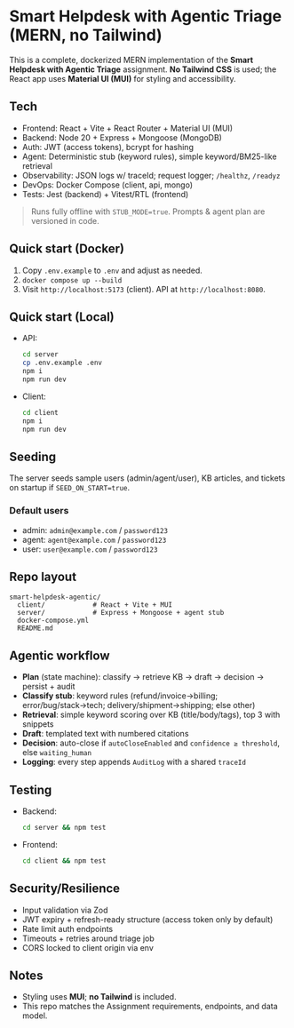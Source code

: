 # Smart Helpdesk with Agentic Triage (MERN, no Tailwind)

This is a complete, dockerized MERN implementation of the **Smart Helpdesk with Agentic Triage** assignment. 
**No Tailwind CSS** is used; the React app uses **Material UI (MUI)** for styling and accessibility.

## Tech
- Frontend: React + Vite + React Router + Material UI (MUI)
- Backend: Node 20 + Express + Mongoose (MongoDB)
- Auth: JWT (access tokens), bcrypt for hashing
- Agent: Deterministic stub (keyword rules), simple keyword/BM25-like retrieval
- Observability: JSON logs w/ traceId; request logger; `/healthz`, `/readyz`
- DevOps: Docker Compose (client, api, mongo)
- Tests: Jest (backend) + Vitest/RTL (frontend)

> Runs fully offline with `STUB_MODE=true`. Prompts & agent plan are versioned in code.

## Quick start (Docker)
1. Copy `.env.example` to `.env` and adjust as needed.
2. `docker compose up --build`  
3. Visit `http://localhost:5173` (client). API at `http://localhost:8080`.

## Quick start (Local)
- API:
  ```bash
  cd server
  cp .env.example .env
  npm i
  npm run dev
  ```
- Client:
  ```bash
  cd client
  npm i
  npm run dev
  ```

## Seeding
The server seeds sample users (admin/agent/user), KB articles, and tickets on startup if `SEED_ON_START=true`.

### Default users
- admin: `admin@example.com` / `password123`
- agent: `agent@example.com` / `password123`
- user:  `user@example.com`  / `password123`

## Repo layout
```
smart-helpdesk-agentic/
  client/            # React + Vite + MUI
  server/            # Express + Mongoose + agent stub
  docker-compose.yml
  README.md
```

## Agentic workflow
- **Plan** (state machine): classify → retrieve KB → draft → decision → persist + audit
- **Classify stub**: keyword rules (refund/invoice→billing; error/bug/stack→tech; delivery/shipment→shipping; else other)
- **Retrieval**: simple keyword scoring over KB (title/body/tags), top 3 with snippets
- **Draft**: templated text with numbered citations
- **Decision**: auto-close if `autoCloseEnabled` and `confidence ≥ threshold`, else `waiting_human`
- **Logging**: every step appends `AuditLog` with a shared `traceId`

## Testing
- Backend:
  ```bash
  cd server && npm test
  ```
- Frontend:
  ```bash
  cd client && npm test
  ```

## Security/Resilience
- Input validation via Zod
- JWT expiry + refresh-ready structure (access token only by default)
- Rate limit auth endpoints
- Timeouts + retries around triage job
- CORS locked to client origin via env

## Notes
- Styling uses **MUI**; **no Tailwind** is included.
- This repo matches the Assignment requirements, endpoints, and data model.
